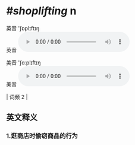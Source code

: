 # ***\#shoplifting*** n
英音 'ʃɒplɪftɪŋ  
英音
<audio src="./media/shoplifting1.aac" controls="controls"></audio>

美音 'ʃɑːplɪftɪŋ  
美音
<audio src="./media/shoplifting2.aac" controls="controls"></audio>



| 词频 2 |  

英文释义
---
### 1.**逛商店时偷窃商品的行为**  


